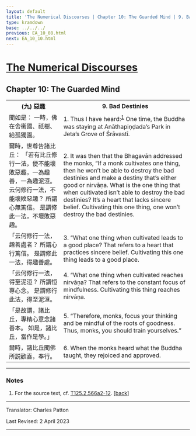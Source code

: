 ```yaml
---
layout: default
title: 'The Numerical Discourses | Chapter 10: The Guarded Mind | 9. Bad Destinies'
type: kramdown
base: ../../../
previous: EA_10_08.html
next: EA_10_10.html
---
```


<h1><a href='../index.html'>The Numerical Discourses</a></h1>
<h2>Chapter 10: The Guarded Mind</h2>

<table class="trans">
  <th class='ch'>(九) 惡趣</th>
  <th class='en'>9. Bad Destinies</th>
  <tr>
    <td class='ch' title='T125.2.566a2'>聞如是： 一時，佛在舍衞國、祇樹、給孤獨園。</td>
    <td id='p1'>1. Thus I have heard:<sup id="ref1"><a href="#n1">1</a></sup> One time, the Buddha was staying at Anāthapiṇḍada’s Park in Jeta’s Grove of Śrāvastī.</td>
  </tr>
  <tr>
    <td class='ch' title='T125.2.566a3'>爾時，世尊告諸比丘： 「若有比丘修行一法，便不能壞敗惡趣，一為趣善，一為趣泥洹。 云何修行一法，不能壞敗惡趣？ 所謂心無篤信。 是謂修此一法，不壞敗惡趣。</td>
    <td id='p2'>2. It was then that the Bhagavān addressed the monks, “If a monk cultivates one thing, then he won’t be able to destroy the bad destinies and make a destiny that’s either good or nirvāṇa. What is the one thing that when cultivated isn’t able to destroy the bad destinies? It’s a heart that lacks sincere belief. Cultivating this one thing, one won’t destroy the bad destinies.</td>
  </tr>
  <tr>
    <td class='ch' title='T125.2.566a7'>「云何修行一法，趣善處者？ 所謂心行篤信。 是謂修此一法，得趣善處。</td>
    <td id='p3'>3. “What one thing when cultivated leads to a good place? That refers to a heart that practices sincere belief. Cultivating this one thing leads to a good place.</td>
  </tr>
  <tr>
    <td class='ch' title='T125.2.566a8'>「云何修行一法，得至泥洹？ 所謂恒專心念。 是謂修行此法，得至泥洹。</td>
    <td id='p4'>4. “What one thing when cultivated reaches nirvāṇa? That refers to the constant focus of mindfulness. Cultivating this thing reaches nirvāṇa.</td>
  </tr>
  <tr>
    <td class='ch' title='T125.2.566a10'>「是故謂，諸比丘，專精心意念諸善本。 如是，諸比丘，當作是學。」</td>
    <td id='p5'>5. “Therefore, monks, focus your thinking and be mindful of the roots of goodness. Thus, monks, you should train yourselves.”</td>
  </tr>
  <tr>
    <td class='ch' title='T125.2.566a11'>爾時，諸比丘聞佛所説歡喜，奉行。</td>
    <td id='p6'>6. When the monks heard what the Buddha taught, they rejoiced and approved.</td>
  </tr>
</table>

<hr/>

<h3 id="notes">Notes</h3>

<ol class="notes-list">
<li id="n1"><p>For the source text, cf. <a href="https://cbetaonline.dila.edu.tw/zh/T02n0125_p0566a02" target="_blank">T125.2.566a2-12</a>. [<a href="#ref1">back</a>] </p></li>
</ol>
<hr/>

<p class="translator">Translator: Charles Patton</p>
<p class='revised'>Last Revised: 2 April 2023</p>

<hr/>